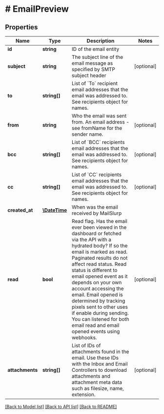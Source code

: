 # # EmailPreview

## Properties

Name | Type | Description | Notes
------------ | ------------- | ------------- | -------------
**id** | **string** | ID of the email entity | 
**subject** | **string** | The subject line of the email message as specified by SMTP subject header | [optional] 
**to** | **string[]** | List of &#x60;To&#x60; recipient email addresses that the email was addressed to. See recipients object for names. | 
**from** | **string** | Who the email was sent from. An email address - see fromName for the sender name. | [optional] 
**bcc** | **string[]** | List of &#x60;BCC&#x60; recipients email addresses that the email was addressed to. See recipients object for names. | [optional] 
**cc** | **string[]** | List of &#x60;CC&#x60; recipients email addresses that the email was addressed to. See recipients object for names. | [optional] 
**created_at** | [**\DateTime**](\DateTime) | When was the email received by MailSlurp | 
**read** | **bool** | Read flag. Has the email ever been viewed in the dashboard or fetched via the API with a hydrated body? If so the email is marked as read. Paginated results do not affect read status. Read status is different to email opened event as it depends on your own account accessing the email. Email opened is determined by tracking pixels sent to other uses if enable during sending. You can listened for both email read and email opened events using webhooks. | [optional] 
**attachments** | **string[]** | List of IDs of attachments found in the email. Use these IDs with the Inbox and Email Controllers to download attachments and attachment meta data such as filesize, name, extension. | [optional] 

[[Back to Model list]](../../README#documentation-for-models) [[Back to API list]](../../README#documentation-for-api-endpoints) [[Back to README]](../../README)



